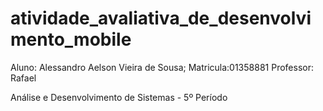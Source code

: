 # atividade_avaliativa_de_desenvolvimento_mobile
Aluno: Alessandro Aelson Vieira de Sousa; Matricula:01358881
Professor: Rafael

Análise e Desenvolvimento de Sistemas - 5º Período

